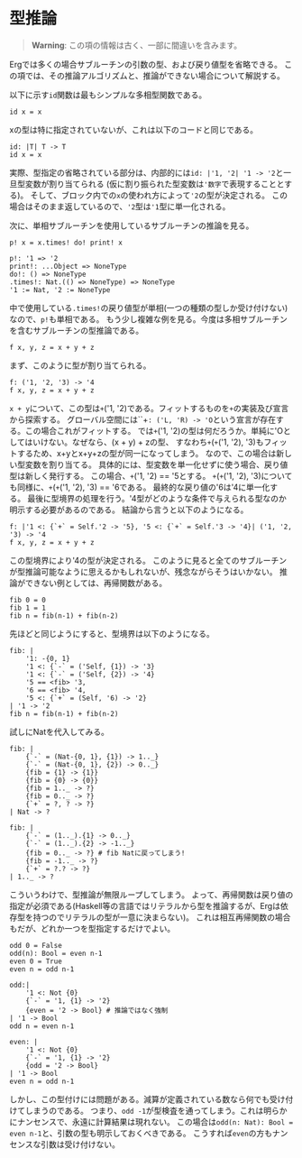 # 型推論

> __Warning__: この項の情報は古く、一部に間違いを含みます。

Ergでは多くの場合サブルーチンの引数の型、および戻り値型を省略できる。
この項では、その推論アルゴリズムと、推論ができない場合について解説する。

以下に示す`id`関数は最もシンプルな多相型関数である。

```erg
id x = x
```

xの型は特に指定されていないが、これは以下のコードと同じである。

```erg
id: |T| T -> T
id x = x
```

実際、型指定の省略されている部分は、内部的には`id: |'1, '2| '1 -> '2`と一旦型変数が割り当てられる
(仮に割り振られた型変数は`'数字`で表現することとする)。
そして、ブロック内での`x`の使われ方によって`'2`の型が決定される。
この場合はそのまま返しているので、`'2`型は`'1`型に単一化される。

次に、単相サブルーチンを使用しているサブルーチンの推論を見る。

```erg
p! x = x.times! do! print! x
```

```erg
p!: '1 => '2
print!: ...Object => NoneType
do!: () => NoneType
.times!: Nat.(() => NoneType) => NoneType
'1 := Nat, '2 := NoneType
```

中で使用している`.times!`の戻り値型が単相(一つの種類の型しか受け付けない)なので、`p!`も単相である。
もう少し複雑な例を見る。今度は多相サブルーチンを含むサブルーチンの型推論である。

```erg
f x, y, z = x + y + z
```

まず、このように型が割り当てられる。

```erg
f: ('1, '2, '3) -> '4
f x, y, z = x + y + z
```

`x + y`について、この型は`+`('1, '2)である。フィットするものを`+`の実装及び宣言から探索する。
グローバル空間には``+`: ('L, 'R) -> 'O`という宣言が存在する。この場合これがフィットする。
では`+`('1, '2)の型は何だろうか。単純に'Oとしてはいけない。なぜなら、(x + y) + zの型、
すなわち`+`(`+`('1, '2), '3)もフィットするため、x+yとx+y+zの型が同一になってしまう。
なので、この場合は新しい型変数を割り当てる。
具体的には、型変数を単一化せずに使う場合、戻り値型は新しく発行する。
この場合、`+`('1, '2) == '5とする。
`+`(`+`('1, '2), '3)についても同様に、`+`(`+`('1, '2), '3) == '6である。
最終的な戻り値の'6は'4に単一化する。
最後に型境界の処理を行う。'4型がどのような条件で与えられる型なのか明示する必要があるのである。
結論から言うと以下のようになる。

```erg
f: |'1 <: {`+` = Self.'2 -> '5}, '5 <: {`+` = Self.'3 -> '4}| ('1, '2, '3) -> '4
f x, y, z = x + y + z
```

この型境界により'4の型が決定される。
このように見ると全てのサブルーチンが型推論可能なように思えるかもしれないが、残念ながらそうはいかない。
推論ができない例としては、再帰関数がある。

```erg
fib 0 = 0
fib 1 = 1
fib n = fib(n-1) + fib(n-2)
```

先ほどと同じようにすると、型境界は以下のようになる。

```erg
fib: |
    '1: -{0, 1}
    '1 <: {`-` = ('Self, {1}) -> '3}
    '1 <: {`-` = ('Self, {2}) -> '4}
    '5 == <fib> '3,
    '6 == <fib> '4,
    '5 <: {`+` = (Self, '6) -> '2}
| '1 -> '2
fib n = fib(n-1) + fib(n-2)
```

試しにNatを代入してみる。

```erg
fib: |
    {`-` = (Nat-{0, 1}, {1}) -> 1.._}
    {`-` = (Nat-{0, 1}, {2}) -> 0.._}
    {fib = {1} -> {1}}
    {fib = {0} -> {0}}
    {fib = 1.._ -> ?}
    {fib = 0.._ -> ?}
    {`+` = ?, ? -> ?}
| Nat -> ?
```

```erg
fib: |
    {`-` = (1.._).{1} -> 0.._}
    {`-` = (1.._).{2} -> -1.._}
    {fib = 0.._ -> ?} # fib Natに戻ってしまう!
    {fib = -1.._ -> ?}
    {`+` = ?.? -> ?}
| 1.._ -> ?
```

こういうわけで、型推論が無限ループしてしまう。
よって、再帰関数は戻り値の指定が必須である(Haskell等の言語ではリテラルから型を推論するが、Ergは依存型を持つのでリテラルの型が一意に決まらない)。
これは相互再帰関数の場合もだが、どれか一つを型指定するだけでよい。

```erg
odd 0 = False
odd(n): Bool = even n-1
even 0 = True
even n = odd n-1
```

```erg
odd:|
    '1 <: Not {0}
    {`-` = '1, {1} -> '2}
    {even = '2 -> Bool} # 推論ではなく強制
| '1 -> Bool
odd n = even n-1

even: |
    '1 <: Not {0}
    {`-` = '1, {1} -> '2}
    {odd = '2 -> Bool}
| '1 -> Bool
even n = odd n-1
```

しかし、この型付けには問題がある。減算が定義されている数なら何でも受け付けてしまうのである。
つまり、`odd -1`が型検査を通ってしまう。これは明らかにナンセンスで、永遠に計算結果は現れない。
この場合は`odd(n: Nat): Bool = even n-1`と、引数の型も明示しておくべきである。
こうすれば`even`の方もナンセンスな引数は受け付けない。
